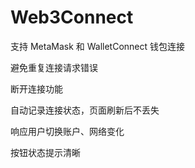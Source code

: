 # Web3Connect
支持 MetaMask 和 WalletConnect 钱包连接

避免重复连接请求错误

断开连接功能

自动记录连接状态，页面刷新后不丢失

响应用户切换账户、网络变化

按钮状态提示清晰